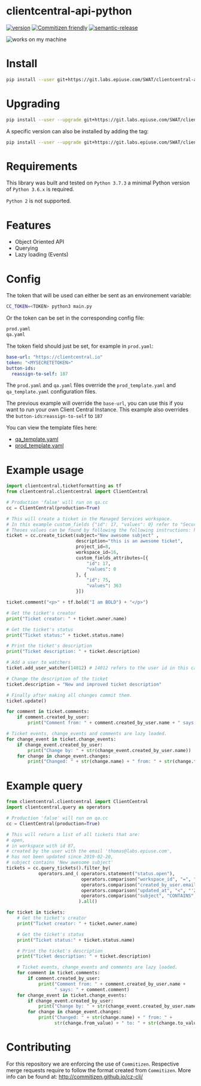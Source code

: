 # clientcentral-api-python
[![version](https://img.shields.io/badge/version-7.7.0-green.svg)]()
[![Commitizen friendly](https://img.shields.io/badge/commitizen-friendly-brightgreen.svg)](http://commitizen.github.io/cz-cli/)
[![semantic-release](https://img.shields.io/badge/%20%20%F0%9F%93%A6%F0%9F%9A%80-semantic--release-e10079.svg)](https://github.com/semantic-release/semantic-release)

![works on my machine](https://i.ibb.co/NVNQhDG/68747470733a2f2f692e696d6775722e636f6d2f4c5a6f363162712e6a7067.jpg)

# Install
```bash
pip install --user git+https://git.labs.epiuse.com/SWAT/clientcentral-api-python.git
```
# Upgrading
```bash
pip install --user --upgrade git+https://git.labs.epiuse.com/SWAT/clientcentral-api-python.git
```

A specific version can also be installed by adding the tag:
```bash
pip install --user --upgrade git+https://git.labs.epiuse.com/SWAT/clientcentral-api-python.git@v1.1.0
```

# Requirements
This library was built and tested on `Python 3.7.3` a minimal Python version of `Python 3.6.x` is required.

`Python 2` is not supported.

# Features
- Object Oriented API
- Querying
- Lazy loading (Events)

# Config
The token that will be used can either be sent as an environement variable:
```bash
CC_TOKEN=<TOKEN> python3 main.py
```
Or the token can be set in the corresponding config file:
```bash
prod.yaml
qa.yaml
```
The token field should just be set, for example in `prod.yaml`:
```yaml
base-url: "https://clientcentral.io"
token: "<MYSECRETETOKEN>"
button-ids:
  reassign-to-self: 187
```
The `prod.yaml` and `qa.yaml` files override the `prod_template.yaml` and `qa_template.yaml` configuration files.

The previous example will override the `base-url`, you can use this if you want to run your own Client Central Instance.
This example also overrides the `button-ids`:`reassign-to-self` to `187`

You can view the template files here:
- [qa_template.yaml](clientcentral/qa_template.yaml)
- [prod_template.yaml](clientcentral/prod_template.yaml)

# Example usage

```python
import clientcentral.ticketformatting as tf
from clientcentral.clientcentral import ClientCentral

# Production 'false' will run on qa.cc
cc = ClientCentral(production=True)

# This will create a ticket in the Managed Services workspace.
# In this example custom_fields {"id": 17, "values": 0} refer to "Security related" -> "No"
# Theses values can be found by following the following instructions: https://clientcentral.io/support/cc/kb/articles/1661-tickets-api-creating-tickets
ticket = cc.create_ticket(subject="New awesome subject" ,
                          description="this is an awesome ticket",
                          project_id=8,
                          workspace_id=16,
                          custom_fields_attributes=[{
                              "id": 17,
                              "values": 0
                          }, {
                              "id": 75,
                              "values": 363
                          }])

ticket.comment("<p>" + tf.bold("I am BOLD") + "</p>")

# Get the ticket's creator
print("Ticket creator: " + ticket.owner.name)

# Get the ticket's status
print("Ticket status:" + ticket.status.name)

# Print the ticket's description
print("Ticket description: " + ticket.description)

# Add a user to watchers
ticket.add_user_watcher(14012) # 14012 refers to the user id in this case its "Thomas Scholtz"

# Change the description of the ticket
ticket.description = "New and improved ticket description"

# Finally after making all changes commit them.
ticket.update()

for comment in ticket.comments:
    if comment.created_by_user:
        print("Comment from: " + comment.created_by_user.name + " says: " + comment.comment)

# Ticket events, change_events and comments are lazy loaded.
for change_event in ticket.change_events:
    if change_event.created_by_user:
        print("Change by: " + str(change_event.created_by_user.name))
    for change in change_event.changes:
        print("Changed: " + str(change.name) + " from: " + str(change.from_value) + " to: " + str(change.to_value))
```

# Example query
```python
from clientcentral.clientcentral import ClientCentral
import clientcentral.query as operators

# Production 'false' will run on qa.cc
cc = ClientCentral(production=True)

# This will return a list of all tickets that are:
# open,
# in workspace with id 87,
# created by the user with the email 'thomas@labs.epiuse.com',
# has not been updated since 2019-02-20,
# subject contains 'New awesome subject'
tickets = cc.query_tickets().filter_by(
            operators.and_( operators.statement("status.open"),
                            operators.comparison("workspace_id", "=", "87"),
                            operators.comparison("created_by_user.email", "=", "'thomas@labs.epiuse.com'"),
                            operators.comparison("updated_at", "<", "'2019-02-20'"),
                            operators.comparison("subject", "CONTAINS", "'New awesome subject'"))
                           ).all()

for ticket in tickets:
    # Get the ticket's creator
    print("Ticket creator: " + ticket.owner.name)

    # Get the ticket's status
    print("Ticket status:" + ticket.status.name)

    # Print the ticket's description
    print("Ticket description: " + ticket.description)

    # Ticket events, change_events and comments are lazy loaded.
    for comment in ticket.comments:
        if comment.created_by_user:
            print("Comment from: " + comment.created_by_user.name +
                  " says: " + comment.comment)
    for change_event in ticket.change_events:
        if change_event.created_by_user:
            print("Change by: " + str(change_event.created_by_user.name))
        for change in change_event.changes:
            print("Changed: " + str(change.name) + " from: " +
                  str(change.from_value) + " to: " + str(change.to_value))


```

# Contributing
For this repository we are enforcing the use of `Commitizen`. Respective merge requests require to follow the format created from `Commitizen`. More info can be found at: http://commitizen.github.io/cz-cli/
